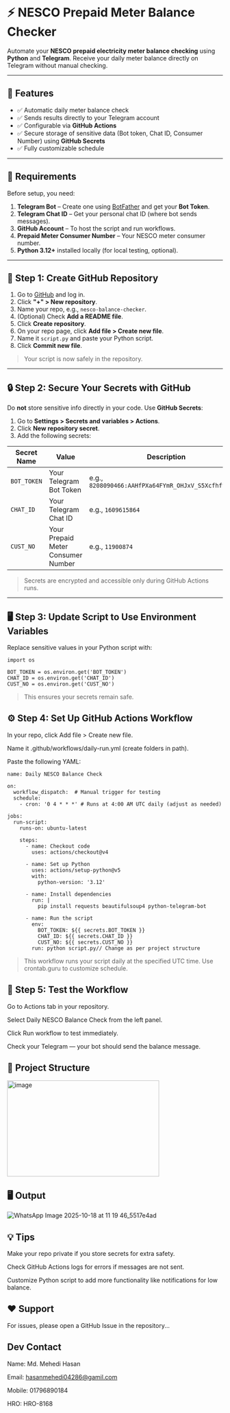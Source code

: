 # ⚡ NESCO Prepaid Meter Balance Checker  

Automate your **NESCO prepaid electricity meter balance checking** using **Python** and **Telegram**. Receive your daily meter balance directly on Telegram without manual checking.  

---

## 📌 Features

- ✅ Automatic daily meter balance check  
- ✅ Sends results directly to your Telegram account  
- ✅ Configurable via **GitHub Actions**  
- ✅ Secure storage of sensitive data (Bot token, Chat ID, Consumer Number) using **GitHub Secrets**  
- ✅ Fully customizable schedule  

---

## 🚀 Requirements

Before setup, you need:

1. **Telegram Bot** – Create one using [BotFather](https://t.me/BotFather) and get your **Bot Token**.  
2. **Telegram Chat ID** – Get your personal chat ID (where bot sends messages).  
3. **GitHub Account** – To host the script and run workflows.  
4. **Prepaid Meter Consumer Number** – Your NESCO meter consumer number.  
5. **Python 3.12+** installed locally (for local testing, optional).  

---

## 📝 Step 1: Create GitHub Repository

1. Go to [GitHub](https://github.com) and log in.  
2. Click **"+" > New repository**.  
3. Name your repo, e.g., `nesco-balance-checker`.  
4. (Optional) Check **Add a README file**.  
5. Click **Create repository**.  
6. On your repo page, click **Add file > Create new file**.  
7. Name it `script.py` and paste your Python script.  
8. Click **Commit new file**.  

> Your script is now safely in the repository.

---

## 🔒 Step 2: Secure Your Secrets with GitHub

Do **not** store sensitive info directly in your code. Use **GitHub Secrets**:  

1. Go to **Settings > Secrets and variables > Actions**.  
2. Click **New repository secret**.  
3. Add the following secrets:  

| Secret Name | Value | Description |
|------------|-------|------------|
| `BOT_TOKEN` | Your Telegram Bot Token | e.g., `8208090466:AAHfPXa64FYmR_OHJxV_S5Xcfhftfydty` |
| `CHAT_ID` | Your Telegram Chat ID | e.g., `1609615864` |
| `CUST_NO` | Your Prepaid Meter Consumer Number | e.g., `11900874` |

> Secrets are encrypted and accessible only during GitHub Actions runs.

---

## 🖥 Step 3: Update Script to Use Environment Variables

Replace sensitive values in your Python script with:

```
import os

BOT_TOKEN = os.environ.get('BOT_TOKEN')
CHAT_ID = os.environ.get('CHAT_ID')
CUST_NO = os.environ.get('CUST_NO')
```
> This ensures your secrets remain safe.

## ⚙ Step 4: Set Up GitHub Actions Workflow

In your repo, click Add file > Create new file.

Name it .github/workflows/daily-run.yml (create folders in path).

Paste the following YAML:
```
name: Daily NESCO Balance Check

on:
  workflow_dispatch:  # Manual trigger for testing
  schedule:
    - cron: '0 4 * * *' # Runs at 4:00 AM UTC daily (adjust as needed)

jobs:
  run-script:
    runs-on: ubuntu-latest

    steps:
      - name: Checkout code
        uses: actions/checkout@v4

      - name: Set up Python
        uses: actions/setup-python@v5
        with:
          python-version: '3.12'

      - name: Install dependencies
        run: |
          pip install requests beautifulsoup4 python-telegram-bot

      - name: Run the script
        env:
          BOT_TOKEN: ${{ secrets.BOT_TOKEN }}
          CHAT_ID: ${{ secrets.CHAT_ID }}
          CUST_NO: ${{ secrets.CUST_NO }}
        run: python script.py// Change as per project structure
```
> This workflow runs your script daily at the specified UTC time. Use crontab.guru
 to customize schedule.

## 🧪 Step 5: Test the Workflow

Go to Actions tab in your repository.

Select Daily NESCO Balance Check from the left panel.

Click Run workflow to test immediately.

Check your Telegram — your bot should send the balance message.

## 📂 Project Structure
<img width="355" height="224" alt="image" src="https://github.com/user-attachments/assets/c16af960-fc60-4481-96b0-760b25633694" />


## 🖥️ Output
![WhatsApp Image 2025-10-18 at 11 19 46_5517e4ad](https://github.com/user-attachments/assets/eaf203af-334d-47c1-ab6b-ad9348cac7f8)

## 💡 Tips

Make your repo private if you store secrets for extra safety.

Check GitHub Actions logs for errors if messages are not sent.

Customize Python script to add more functionality like notifications for low balance.

## ❤️ Support

For issues, please open a GitHub Issue in the repository...

## Dev Contact
Name: Md. Mehedi Hasan

Email: hasanmehedi04286@gamil.com

Mobile: 01796890184

HRO: HRO-8168
